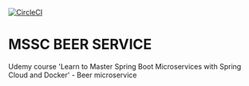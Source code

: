 [![CircleCI](https://dl.circleci.com/status-badge/img/gh/Alessio-Zubiani/mssc-beer-service/tree/main.svg?style=svg)](https://dl.circleci.com/status-badge/redirect/gh/Alessio-Zubiani/mssc-beer-service/tree/main)

# MSSC BEER SERVICE

Udemy course 'Learn to Master Spring Boot Microservices with Spring Cloud and Docker' - Beer microservice